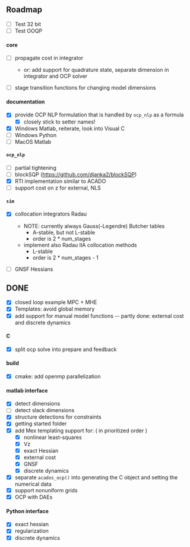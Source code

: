 ## Roadmap
- [ ] Test 32 bit
- [ ] Test OOQP

#### core
- [ ] propagate cost in integrator
    - or: add support for quadrature state, separate dimension in integrator and OCP solver
- [ ] stage transition functions for changing model dimensions


#### documentation
- [x] provide OCP NLP formulation that is handled by `ocp_nlp` as a formula
    - [x] closely stick to setter names!
- [x] Windows Matlab, reiterate, look into Visual C
- [ ] Windows Python
- [ ] MacOS Matlab

#### `ocp_nlp`
- [ ] partial tightening <!-- - [ ] HPNMPC (what?!) -->
- [ ] blockSQP (https://github.com/djanka2/blockSQP)
- [x] RTI implementation similar to ACADO
- [ ] support cost on z for external, NLS

#### `sim`
- [x] collocation integrators Radau
    - NOTE: currently always Gauss(-Legendre) Butcher tables
        - A-stable, but not L-stable
        - order is 2 * num_stages
    - implement also Radau IIA collocation methods
        - L-stable
        - order is 2 * num_stages - 1
- [ ] GNSF Hessians



## DONE
- [x] closed loop example MPC + MHE
- [x] Templates: avoid global memory
- [x] add support for manual model functions -- partly done: external cost and discrete dynamics

#### C
- [x] split ocp solve into prepare and feedback

#### build
- [x] cmake: add openmp parallelization

#### matlab interface
- [x] detect dimensions
- [ ] detect slack dimensions
- [x] structure detections for constraints
- [x] getting started folder
- [x] add Mex templating support for: ( in prioritized order )
    - [x] nonlinear least-squares
    - [x] Vz
    - [x] exact Hessian
    - [x] external cost
    - [x] GNSF
    - [x] discrete dynamics
- [x] separate `acados_ocp()` into generating the C object and setting the numerical data
- [x] support nonuniform grids
- [x] OCP with DAEs

#### Python interface
- [x] exact hessian
- [x] regularization
- [x] discrete dynamics
